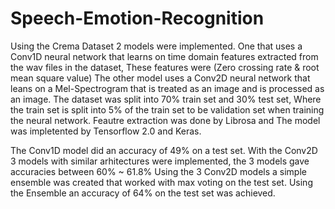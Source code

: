 # Speech-Emotion-Recognition
Using the Crema Dataset 2 models were implemented.
One that uses a Conv1D neural network that learns on time domain features extracted from the wav files in the dataset, These features were (Zero crossing rate & root mean square value)
The other model uses a Conv2D neural network that leans on a Mel-Spectrogram that is treated as an image and is processed as an image.
The dataset was split into 70% train set and 30% test set, Where the train set is split into 5% of the train set to be validation set when training the neural network.
Feautre extraction was done by Librosa and The model was impletented by Tensorflow 2.0 and Keras.

The Conv1D model did an accuracy of 49% on a test set.
With the Conv2D 3 models with similar arhitectures were implemented, the 3 models gave accuracies between 60% ~ 61.8%
Using the 3 Conv2D models a simple ensemble was created that worked with max voting on the test set. Using the Ensemble an accuracy of 64% on the test set was achieved.
